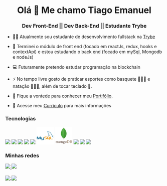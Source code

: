 <h1 align="center">Olá 👋 Me chamo Tiago Emanuel</h1>
<h3 align="center">Dev Front-End || Dev Back-End || Estudante Trybe</h3>

- 👨‍💻 Atualmente sou estudante de desenvolvimento fullstack na <a href="https://www.betrybe.com/">Trybe</a></p>
- 🔭 Terminei o módulo de front end (focado em reactJs, redux, hooks e contextApi) e estou estudando o back end (focado em mySql, Mongodb e nodeJs)
- 💻 Futuramente pretendo estudar programação na blockchain
- ⚡ No tempo livre gosto de praticar esportes como basquete ⛹🏽‍♂️ e natação 🏊🏽‍♂️, além de tocar teclado 🎹.

- 🎯 Fique a vontede para conhecer meu <a href="https://tiago-portifolio.vercel.app" target="_blank">Portifólio</a>.</p>
- 📝 Acesse meu <a href="https://gitconnected.com/tiagoemanuel8/resume" target="_blank">Curriculo</a> para mais informações</p>

<div>
  <h3> Tecnologias </h3>
    <span>
       <img src="https://media.giphy.com/media/XAxylRMCdpbEWUAvr8/giphy.gif" width="50">
       <img src="https://media.giphy.com/media/fsEaZldNC8A1PJ3mwp/giphy.gif" width="50">
       <img src="https://media3.giphy.com/media/ln7z2eWriiQAllfVcn/200w.webp" width="50">
       <img src="https://i.giphy.com/media/eNAsjO55tPbgaor7ma/200w.webp" width="50">
       <img src="https://media3.giphy.com/media/kdFc8fubgS31b8DsVu/giphy.webp" width="50">
       <img src="https://raw.githubusercontent.com/devicons/devicon/master/icons/mysql/mysql-original-wordmark.svg" width="55">
       <img src="https://raw.githubusercontent.com/devicons/devicon/master/icons/mongodb/mongodb-original-wordmark.svg" width="55">
       <img src="https://i.giphy.com/media/IdyAQJVN2kVPNUrojM/200.webp" width="50">
       <img src="https://media.giphy.com/media/kH1DBkPNyZPOk0BxrM/giphy.gif" width="100">
       <img src="https://media.giphy.com/media/SsCYf6DRFJrOpP0IoM/giphy.gif" width="70">
    </span>
</div>
<div>
  <h3> Minhas redes </h3>
  <span>
    <a href="https://www.linkedin.com/in/tiagoemanuel/" target="blank">
      <img src="https://media.giphy.com/media/HQTYdpx1yhxWpugAi2/giphy.gif" width="50">
    </a>
    <a href="https://www.linkedin.com/in/tiagoemanuel/" target="blank">
      <img src="https://media.giphy.com/media/KxlbRn0HuTW7gZID83/giphy.gif" width="50">
    </a>
  </span>
</div>
<br>
<a href="https://github.com/TiagoEmanuel8/github-readme-stats">
  <img align="center" src="https://github-readme-stats.vercel.app/api/top-langs/?username=tiagoemanuel8&title_color=6fa4fc&icon_color=f9f9f9&text_color=2a7875&bg_color=1a1b27" />
</a>
<a href="mailto:tiago.emanuel.n@gmail.com?Subject=Título%20da%20mensagem">
  <img align="center" src="https://github-readme-stats.vercel.app/api?username=tiagoemanuel8&show_icons=true&theme=tokyonight" />
</a>
